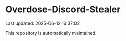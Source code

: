 # Overdose-Discord-Stealer

Last updated: 2025-06-12 16:37:02

This repository is automatically maintained.
